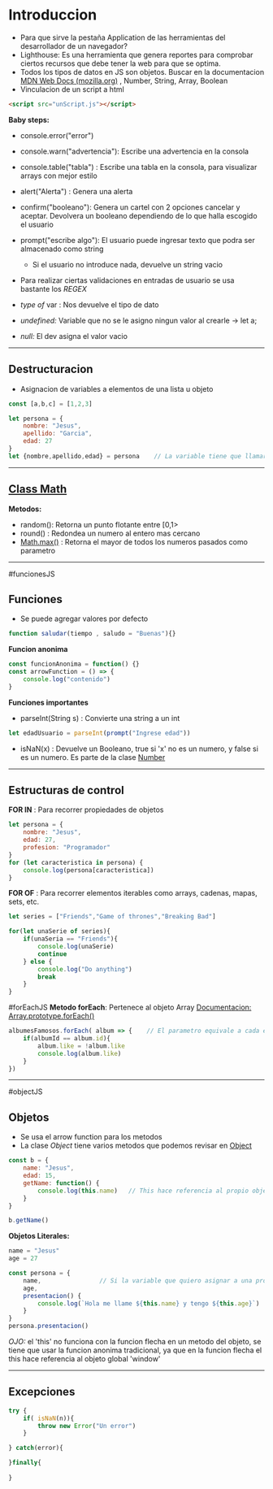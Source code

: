 # Introduccion

- Para que sirve la pestaña Application de las herramientas del desarrollador de un navegador?
- Lighthouse: Es una herramienta que genera reportes para comprobar ciertos recursos que debe tener la web para que se optima. 
- Todos los tipos de datos en JS son objetos. Buscar en la documentacion [MDN Web Docs (mozilla.org)](https://developer.mozilla.org/es/) , Number, String, Array, Boolean
- Vinculacion de un script a html 

```html
<script src="unScript.js"></script>
```


**Baby steps:**
- console.error("error")
- console.warn("advertencia"): Escribe una advertencia en la consola
- console.table("tabla") : Escribe una tabla en la consola, para visualizar arrays con mejor estilo

- alert("Alerta") : Genera una alerta
- confirm("booleano"): Genera un cartel con 2 opciones cancelar y aceptar. Devolvera un booleano dependiendo de lo que halla escogido el usuario
- prompt("escribe algo"):  El usuario puede ingresar texto que podra ser almacenado como string
	- Si el usuario no introduce nada, devuelve un string vacio

- Para realizar ciertas validaciones en entradas de usuario se usa bastante los *REGEX*
- *type of* var : Nos devuelve el tipo de dato
- *undefined:* Variable que no se le asigno ningun valor al crearle -> let a;
- *null:* El dev asigna el valor vacio

---
## Destructuracion

- Asignacion de variables a elementos de una lista u objeto

```JavaScript
const [a,b,c] = [1,2,3]

let persona = {
	nombre: "Jesus",
	apellido: "Garcia",
	edad: 27	
}
let {nombre,apellido,edad} = persona    // La variable tiene que llamarse igual a la propiedad del objeto
```

---
## [**Class Math**](https://developer.mozilla.org/es/docs/Web/JavaScript/Reference/Global_Objects/Math)

**Metodos:**
- random(): Retorna un punto flotante entre \[0,1>
- round() : Redondea un numero al entero mas cercano
- [Math.max()](https://developer.mozilla.org/es/docs/Web/JavaScript/Reference/Global_Objects/Math/max) : Retorna el mayor de todos los numeros pasados como parametro

---
#funcionesJS
## Funciones

- Se puede agregar valores por defecto
```JavaScript
function saludar(tiempo , saludo = "Buenas"){}
```

**Funcion anonima**
```JavaScript
const funcionAnonima = function() {}
const arrowFunction = () => {
	console.log("contenido")
}
```


**Funciones importantes**
- parseInt(String s) : Convierte una string a un int
```JavaScript
let edadUsuario = parseInt(prompt("Ingrese edad"))
```

- isNaN(x) : Devuelve un Booleano, true si 'x' no es un numero, y false si es un numero. Es parte de la clase [Number](https://developer.mozilla.org/es/docs/Web/JavaScript/Reference/Global_Objects/Number)

---
## Estructuras de control

**FOR IN** : Para recorrer propiedades de objetos

```JavaScript
let persona = {
	nombre: "Jesus",
	edad: 27,
	profesion: "Programador"
}
for (let caracteristica in persona) {
	console.log(persona[caracteristica])
}
```

**FOR OF** : Para recorrer elementos iterables como arrays, cadenas, mapas, sets, etc.
```JavaScript
let series = ["Friends","Game of thrones","Breaking Bad"]

for(let unaSerie of series){
	if(unaSeria == "Friends"){
		console.log(unaSerie)
		continue
	} else {
		console.log("Do anything")
		break
	}
}
```

#forEachJS
**Metodo forEach**: Pertenece al objeto Array
[Documentacion: Array.prototype.forEach()](https://developer.mozilla.org/es/docs/Web/JavaScript/Reference/Global_Objects/Array/forEach)

```JavaScript
albumesFamosos.forEach( album => {    // El parametro equivale a cada elemento del objeto iterable al cual se esta usando el metodo
	if(albumId == album.id){
		album.like = !album.like
		console.log(album.like)
	}
})
```

---
#objectJS
## Objetos

- Se usa el arrow function para los metodos
- La clase *Object* tiene varios metodos que podemos revisar en [Object](https://developer.mozilla.org/es/docs/Web/JavaScript/Reference/Global_Objects/Object)

```JavaScript
const b = {
	name: "Jesus",
	edad: 15,
	getName: function() {
		console.log(this.name)   // This hace referencia al propio objeto
	}
}

b.getName()
```


**Objetos Literales:**

```JavaScript
name = "Jesus"
age = 27

const persona = {
	name,                // Si la variable que quiero asignar a una propiedad del objeto existe, solo la coloco el mismo nombre de la variable y se asignara el valor
	age,
	presentacion() {                                                      // Nueva forma de declarar metodos en objetos literales
		console.log(`Hola me llame ${this.name} y tengo ${this.age}`)
	}
}
persona.presentacion()

```

*OJO:* el 'this' no funciona con la funcion flecha en un metodo del objeto, se tiene que usar la funcion anonima tradicional, ya que en la funcion flecha el this hace referencia al objeto global 'window'

---
## Excepciones

```JavaScript
try {
	if( isNaN(n)){
		throw new Error("Un error")
	}

} catch(error){

}finally{
	
}
```